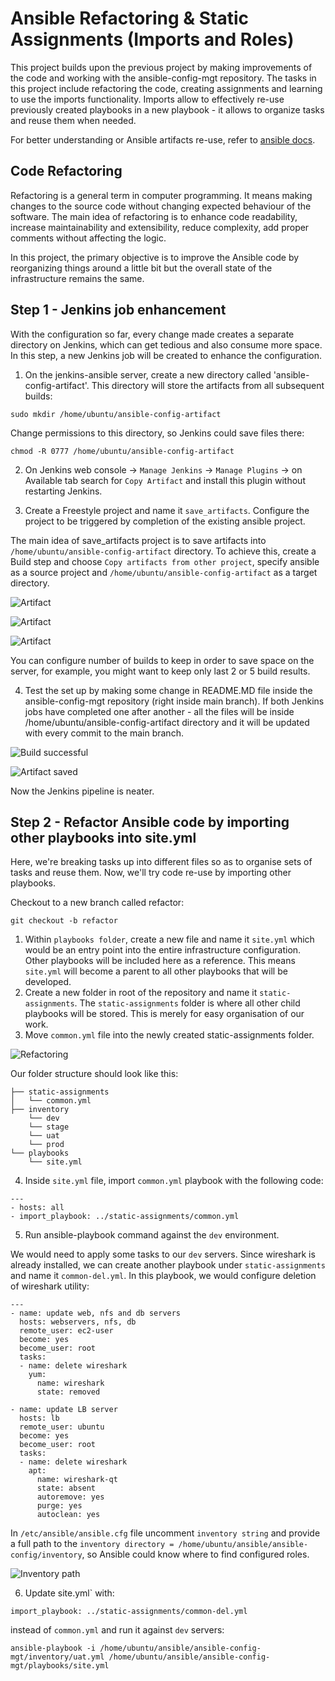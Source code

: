 # Ansible Refactoring & Static Assignments (Imports and Roles)

This project builds upon the previous project by making improvements of the code and working with the ansible-config-mgt repository. The tasks in this project include refactoring the code, creating assignments and learning to use the imports functionality. Imports allow to effectively re-use previously created playbooks in a new playbook - it allows to organize tasks and reuse them when needed.

For better understanding or Ansible artifacts re-use, refer to [ansible docs](https://docs.ansible.com/ansible/latest/user_guide/playbooks_reuse.html).


## Code Refactoring

Refactoring is a general term in computer programming. It means making changes to the source code without changing expected behaviour of the software. The main idea of refactoring is to enhance code readability, increase maintainability and extensibility, reduce complexity, add proper comments without affecting the logic.

In this project, the primary objective is to improve the Ansible code by reorganizing things around a little bit but the overall state of the infrastructure remains the same.



## Step 1 - Jenkins job enhancement

With the configuration so far, every change made creates a separate directory on Jenkins, which can get tedious and also consume more space. In this step, a new Jenkins job will be created to enhance the configuration.

1. On the jenkins-ansible server, create a new directory called 'ansible-config-artifact'. This directory will store the artifacts from all subsequent builds:

```
sudo mkdir /home/ubuntu/ansible-config-artifact
```

Change permissions to this directory, so Jenkins could save files there:

```
chmod -R 0777 /home/ubuntu/ansible-config-artifact
```

2. On Jenkins web console -> `Manage Jenkins` -> `Manage Plugins` -> on Available tab search for `Copy Artifact` and install this plugin without restarting Jenkins.

3. Create a Freestyle project and name it `save_artifacts`. Configure the project to be triggered by completion of the existing ansible project.

The main idea of save_artifacts project is to save artifacts into `/home/ubuntu/ansible-config-artifact` directory. To achieve this, create a Build step and choose `Copy artifacts from other project`, specify ansible as a source project and `/home/ubuntu/ansible-config-artifact` as a target directory.


![Artifact](./media/setartifact.png)

![Artifact](./media/setartifact2.png)

![Artifact](./media/setartifact3.png)


You can configure number of builds to keep in order to save space on the server, for example, you might want to keep only last 2 or 5 build results.

4. Test the set up by making some change in README.MD file inside the ansible-config-mgt repository (right inside main branch). If both Jenkins jobs have completed one after another - all the files will be inside /home/ubuntu/ansible-config-artifact directory and it will be updated with every commit to the main branch.

![Build successful](./media/artifactup.png)


![Artifact saved](./media/artifactsaved.png)

Now the Jenkins pipeline is neater.

## Step 2 - Refactor Ansible code by importing other playbooks into site.yml

Here, we're breaking tasks up into different files so as to organise sets of tasks and reuse them. Now, we'll try code re-use by importing other playbooks.

Checkout to a new branch called refactor:

```
git checkout -b refactor
```

1. Within `playbooks folder`, create a new file and name it `site.yml` which would be an entry point into the entire infrastructure configuration. Other playbooks will be included here as a reference. This means `site.yml` will become a parent to all other playbooks that will be developed.
2. Create a new folder in root of the repository and name it `static-assignments`. The `static-assignments` folder is where all other child playbooks will be stored. This is merely for easy organisation of our work.
3. Move `common.yml` file into the newly created static-assignments folder.

![Refactoring](./media/refactorbr3.png)


Our folder structure should look like this:

```
├── static-assignments
│   └── common.yml
├── inventory
    └── dev
    └── stage
    └── uat
    └── prod
└── playbooks
    └── site.yml
```


4. Inside `site.yml` file, import `common.yml` playbook with the following code:

```
---
- hosts: all
- import_playbook: ../static-assignments/common.yml
```

5. Run ansible-playbook command against the `dev` environment.

We would need to apply some tasks to our `dev` servers. Since wireshark is already installed, we can create another playbook under `static-assignments` and name it `common-del.yml`. In this playbook, we would configure deletion of wireshark utility:

```
---
- name: update web, nfs and db servers
  hosts: webservers, nfs, db
  remote_user: ec2-user
  become: yes
  become_user: root
  tasks:
  - name: delete wireshark
    yum:
      name: wireshark
      state: removed

- name: update LB server
  hosts: lb
  remote_user: ubuntu
  become: yes
  become_user: root
  tasks:
  - name: delete wireshark
    apt:
      name: wireshark-qt
      state: absent
      autoremove: yes
      purge: yes
      autoclean: yes
```

In `/etc/ansible/ansible.cfg` file uncomment `inventory string` and provide a full path to the `inventory directory = /home/ubuntu/ansible/ansible-config/inventory`, so Ansible could know where to find configured roles.

![Inventory path](./media/inventorypath.png)



6. Update site.yml` with:

```
import_playbook: ../static-assignments/common-del.yml
```

instead of `common.yml` and run it against `dev` servers:

```
ansible-playbook -i /home/ubuntu/ansible/ansible-config-mgt/inventory/uat.yml /home/ubuntu/ansible/ansible-config-mgt/playbooks/site.yml
```





